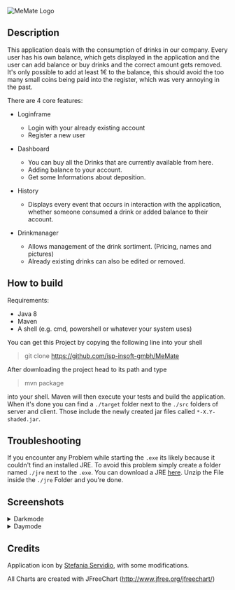 ![MeMate Logo](https://i.imgur.com/HohmXqd.png)

## Description

This application deals with the consumption of drinks in our company.
Every user has his own balance, which gets displayed in the application 
and the user can add balance or buy drinks and the correct amount gets removed.
It's only possible to add at least 1€ to the balance, this should avoid 
the too many small coins being paid into the register, which was very
annoying in the past.

There are 4 core features:

* Loginframe
  * Login with your already existing account
  * Register a new user

* Dashboard
  * You can buy all the Drinks that are currently available from here.
  * Adding balance to your account.
  * Get some Informations about deposition.

* History
  * Displays every event that occurs in interaction with the application, 
	whether someone consumed a drink or added balance to their account.

* Drinkmanager
  * Allows management of the drink sortiment. (Pricing, names and pictures)
  * Already existing drinks can also be edited or removed.

## How to build

Requirements:
* Java 8
* Maven
* A shell (e.g. cmd, powershell or whatever your system uses)

You can get this Project by copying the following line into your shell 
> git clone https://github.com/isp-insoft-gmbh/MeMate

After downloading the project head to its path and type
> mvn package

into your shell. Maven will then execute your tests and build the application.
When it's done you can find a `./target` folder next to the `./src` folders
of server and client. Those include the newly created jar files called
`*-X.Y-shaded.jar`.

## Troubleshooting

If you encounter any Problem while starting the `.exe` its likely because it couldn't find an installed JRE.
To avoid this problem simply create a folder named `./jre` next to the `.exe`.
You can download a JRE [here](https://github.com/ojdkbuild/ojdkbuild/releases/download/java-1.8.0-openjdk-1.8.0.242-1.b08/java-1.8.0-openjdk-jre-1.8.0.242-1.b08.ojdkbuild.windows.x86_64.zip). Unzip the File inside the `./jre` Folder and you're done. 

## Screenshots
<details>
<summary>
Darkmode
</summary>
<details>
<summary>
Dashboard
</summary>	
	
![Dashboard_Darkmode](https://i.imgur.com/MfXdZ7x.png)	
	
</details>
<details>
<summary>
History
</summary>	
	
![History_Darkmode](https://i.imgur.com/ZeTXwoX.png)	
	
</details>
<details>
<summary>
Consumptionrate
</summary>	
	
![Consumptionrate_Darkmode](https://i.imgur.com/RPXrAjb.png)	
	
</details>
<details>
<summary>
Drinkmanager
</summary>	
	
![Drinkmanager_Darkmode](https://i.imgur.com/E4kdCu3.png)	
	
</details>
</details>



<details>
<summary>
Daymode
</summary>
<details>
<summary>
Dashboard
</summary>	
	
![Dashboard_Daymode](https://i.imgur.com/9Qx41Pn.png)	
	
</details>
<details>
<summary>
History
</summary>	
	
![History_Daymode](https://i.imgur.com/GZhZPPa.png)	
	
</details>
<details>
<summary>
Consumptionrate
</summary>	
	
![Consumptionrate_Daymode](https://i.imgur.com/pbOHEXK.png)	
	
</details>
<details>
<summary>
Drinkmanager
</summary>	
	
![Drinkmanager_Daymode](https://i.imgur.com/UXtCp00.png)
	
</details>
</details>
	

## Credits
Application icon by [Stefania Servidio](https://www.graficheria.it/), with some modifications.

All Charts are created with JFreeChart (http://www.jfree.org/jfreechart/)

